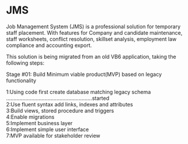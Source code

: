 # JMS
Job Management System (JMS) is a professional solution for temporary staff placement. With features for Company and candidate maintenance, staff worksheets, conflict resolution, skillset analysis, employment law compliance and accounting export.

This solution is being migrated from an old VB6 application, taking the following steps:

Stage #01: Build Minimum viable product(MVP) based on legacy functionality

1:Using code first create database matching legacy schema ..........................................................started<br>
2:Use fluent syntax add links, indexes and attributes<br>
3:Build views, stored procedure and triggers<br>
4:Enable migrations<br>
5:Implement business layer<br>
6:Implement simple user interface<br>
7:MVP available for stakeholder review<br>
